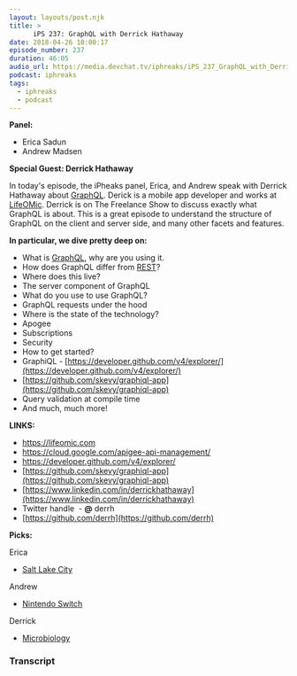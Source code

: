 ```yaml
---
layout: layouts/post.njk
title: >
      iPS 237: GraphQL with Derrick Hathaway
date: 2018-04-26 10:00:17
episode_number: 237
duration: 46:05
audio_url: https://media.devchat.tv/iphreaks/iPS_237_GraphQL_with_Derrick_Hathaway.mp3
podcast: iphreaks
tags: 
  - iphreaks
  - podcast
---
```


 **Panel:**

- Erica Sadun
- Andrew Madsen

**Special Guest: Derrick Hathaway**

In today's episode, the iPheaks panel, Erica, and Andrew speak with Derrick Hathaway about [GraphQL](https://graphql.org). Derick is a mobile app developer and works at [LifeOMic](https://lifeomic.com). Derrick is on The Freelance Show to discuss exactly what GraphQL is about. This is a great episode to understand the structure of GraphQL on the client and server side, and many other facets and features.

**In particular, we dive pretty deep on:**

- What is [GraphQL](https://graphql.org), why are you using it.
- How does GraphQL differ from [REST](https://www.codecademy.com/articles/what-is-rest)?
- Where does this live? 
- The server component of GraphQL
- What do you use to use GraphQL? 
- GraphQL requests under the hood
- Where is the state of the technology? 
- Apogee 
- Subscriptions
- Security
- How to get started? 
- GraphiQL - [https://developer.github.com/v4/explorer/](https://developer.github.com/v4/explorer/)
- [https://github.com/skevy/graphiql-app](https://github.com/skevy/graphiql-app)
- Query validation at compile time
- And much, much more!

**LINKS:**

- https://lifeomic.com
- https://cloud.google.com/apigee-api-management/
- https://developer.github.com/v4/explorer/
- [https://github.com/skevy/graphiql-app](https://github.com/skevy/graphiql-app)
- [https://www.linkedin.com/in/derrickhathaway](https://www.linkedin.com/in/derrickhathaway)
- Twitter handle&nbsp; - **@** derrh
- [https://github.com/derrh](https://github.com/derrh)

**Picks:**

Erica

- [Salt Lake City](http://www.ci.slc.ut.us)

Andrew

- [Nintendo Switch](https://www.nintendo.com/switch/)

Derrick

- [Microbiology](https://microbiologysociety.org/about/what-is-microbiology-.html)


### Transcript


